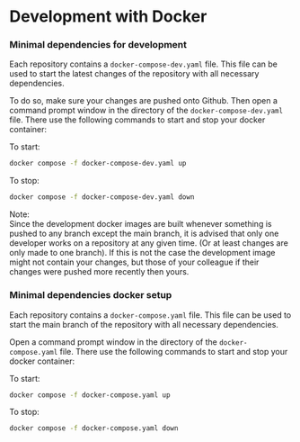 # Development with Docker
### Minimal dependencies for development

Each repository contains a `docker-compose-dev.yaml` file.
This file can be used to start the latest changes of the repository
with all necessary dependencies.

To do so, make sure your changes are pushed onto Github.
Then open a command prompt window in the directory of the `docker-compose-dev.yaml` 
file. There use the following commands to start and stop your docker container:

To start:
```sh
docker compose -f docker-compose-dev.yaml up
```
To stop:
```sh
docker compose -f docker-compose-dev.yaml down
```

Note:\
Since the development docker images are built whenever something is 
pushed to any branch except the main branch, it is advised that only 
one developer works on a repository at any given time. (Or at least changes are 
only made to one branch). If this is not the case the development image might not 
contain your changes, but those of your colleague if their changes were pushed more recently 
then yours.

### Minimal dependencies docker setup

Each repository contains a `docker-compose.yaml` file.
This file can be used to start the main branch of the repository
with all necessary dependencies.

Open a command prompt window in the directory of the `docker-compose.yaml`
file. There use the following commands to start and stop your docker container:

To start:
```sh
docker compose -f docker-compose.yaml up
```
To stop:
```sh
docker compose -f docker-compose.yaml down
```
